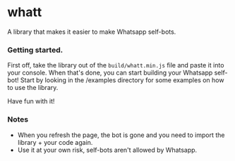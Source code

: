 # whatt
A library that makes it easier to make Whatsapp self-bots.

### Getting started.
First off, take the library out of the `build/whatt.min.js` file and paste it into your console. When that's done, you can start building your Whatsapp self-bot! Start by looking in the /examples directory for some examples on how to use the library.

Have fun with it!

### Notes
- When you refresh the page, the bot is gone and you need to import the library + your code again.
- Use it at your own risk, self-bots aren't allowed by Whatsapp.
